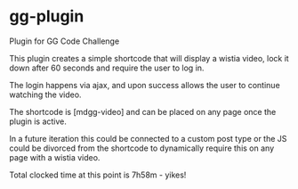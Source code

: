 # gg-plugin

Plugin for GG Code Challenge

This plugin creates a simple shortcode that will display a wistia video, lock it down after 60 seconds and require the user to log in.

The login happens via ajax, and upon success allows the user to continue watching the video.

The shortcode is [mdgg-video] and can be placed on any page once the plugin is active.

In a future iteration this could be connected to a custom post type or the JS could be divorced from the shortcode to dynamically require this on any page with a wistia video.

Total clocked time at this point is 7h58m - yikes!
